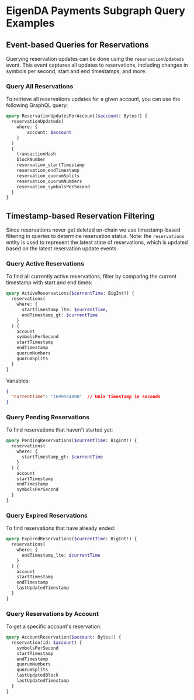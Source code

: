 # EigenDA Payments Subgraph Query Examples

## Event-based Queries for Reservations

Querying reservation updates can be done using the `reservationUpdateds` event. This event captures all updates to reservations, including changes in symbols per second, start and end timestamps, and more.

### Query All Reservations
To retrieve all reservations updates for a given account, you can use the following GraphQL query:

```graphql
query ReservationUpdatesForAccount($account: Bytes!) {
  reservationUpdateds(
  	where: {
  		account: $account
  	}
  )
  {
    transactionHash
    blockNumber
    reservation_startTimestamp
    reservation_endTimestamp
    reservation_quorumSplits
    reservation_quorumNumbers
    reservation_symbolsPerSecond
  }
}
```

## Timestamp-based Reservation Filtering

Since reservations never get deleted on-chain we use timestamp-based filtering in queries to determine reservation status. Note: the `reservations` entity
is used to represent the latest state of reservations, which is updated based on the latest reservation update events.

### Query Active Reservations

To find all currently active reservations, filter by comparing the current timestamp with start and end times:

```graphql
query ActiveReservations($currentTime: BigInt!) {
  reservations(
    where: { 
      startTimestamp_lte: $currentTime,
      endTimestamp_gt: $currentTime 
    }
  ) {
    account
    symbolsPerSecond
    startTimestamp
    endTimestamp
    quorumNumbers
    quorumSplits
  }
}
```

Variables:
```json
{
  "currentTime": "1699564800"  // Unix timestamp in seconds
}
```

### Query Pending Reservations

To find reservations that haven't started yet:

```graphql
query PendingReservations($currentTime: BigInt!) {
  reservations(
    where: { 
      startTimestamp_gt: $currentTime 
    }
  ) {
    account
    startTimestamp
    endTimestamp
    symbolsPerSecond
  }
}
```

### Query Expired Reservations

To find reservations that have already ended:

```graphql
query ExpiredReservations($currentTime: BigInt!) {
  reservations(
    where: { 
      endTimestamp_lte: $currentTime 
    }
  ) {
    account
    startTimestamp
    endTimestamp
    lastUpdatedTimestamp
  }
}
```

### Query Reservations by Account

To get a specific account's reservation:

```graphql
query AccountReservation($account: Bytes!) {
  reservation(id: $account) {
    symbolsPerSecond
    startTimestamp
    endTimestamp
    quorumNumbers
    quorumSplits
    lastUpdatedBlock
    lastUpdatedTimestamp
  }
}
```
